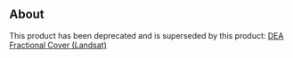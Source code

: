 ## About

This product has been deprecated and is superseded by this product: [DEA Fractional Cover (Landsat)](/data/product/dea-fractional-cover-landsat/)

